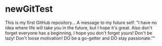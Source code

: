 # newGitTest
This is my first GitHub repository... A message to my future self: "I have no idea where life will take you in the future, but I hope it's great. Also don't forget everyone has a beginning, I hope you don't forget yours! Don't be lazy! Don't loose motivation! DO be a go-getter and DO stay passionate."" 
